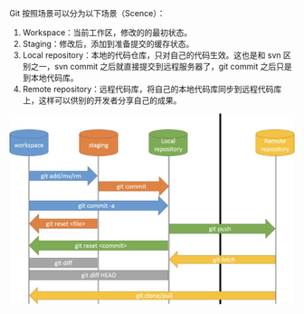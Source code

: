 Git 按照场景可以分为以下场景（Scence）：

1.  Workspace：当前工作区，修改的的最初状态。
2.  Staging：修改后，添加到准备提交的缓存状态。
3.  Local repository：本地的代码仓库，只对自己的代码生效。这也是和 svn 区别之一，svn commit 之后就直接提交到远程服务器了，git commit 之后只是到本地代码库。
4.  Remote repository：远程代码库，将自己的本地代码库同步到远程代码库上，这样可以供别的开发者分享自己的成果。

![s](../image/v2-468760f57d75b51ad696d1a2cd42ec57_b.jpg)



